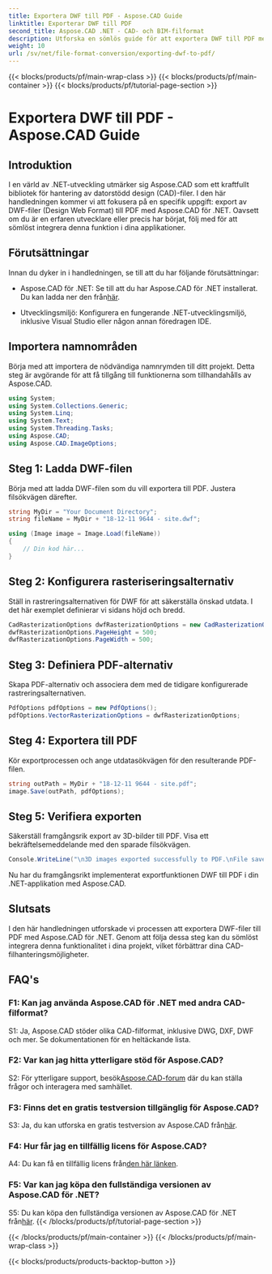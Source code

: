 ```yaml
---
title: Exportera DWF till PDF - Aspose.CAD Guide
linktitle: Exporterar DWF till PDF
second_title: Aspose.CAD .NET - CAD- och BIM-filformat
description: Utforska en sömlös guide för att exportera DWF till PDF med Aspose.CAD för .NET. Förbättra dina CAD-filhanteringsmöjligheter utan ansträngning.
weight: 10
url: /sv/net/file-format-conversion/exporting-dwf-to-pdf/
---
```


{{< blocks/products/pf/main-wrap-class >}}
{{< blocks/products/pf/main-container >}}
{{< blocks/products/pf/tutorial-page-section >}}

# Exportera DWF till PDF - Aspose.CAD Guide

## Introduktion

I en värld av .NET-utveckling utmärker sig Aspose.CAD som ett kraftfullt bibliotek för hantering av datorstödd design (CAD)-filer. I den här handledningen kommer vi att fokusera på en specifik uppgift: export av DWF-filer (Design Web Format) till PDF med Aspose.CAD för .NET. Oavsett om du är en erfaren utvecklare eller precis har börjat, följ med för att sömlöst integrera denna funktion i dina applikationer.

## Förutsättningar

Innan du dyker in i handledningen, se till att du har följande förutsättningar:

-  Aspose.CAD för .NET: Se till att du har Aspose.CAD för .NET installerat. Du kan ladda ner den från[här](https://releases.aspose.com/cad/net/).

- Utvecklingsmiljö: Konfigurera en fungerande .NET-utvecklingsmiljö, inklusive Visual Studio eller någon annan föredragen IDE.

## Importera namnområden

Börja med att importera de nödvändiga namnrymden till ditt projekt. Detta steg är avgörande för att få tillgång till funktionerna som tillhandahålls av Aspose.CAD.

```csharp
using System;
using System.Collections.Generic;
using System.Linq;
using System.Text;
using System.Threading.Tasks;
using Aspose.CAD;
using Aspose.CAD.ImageOptions;
```

## Steg 1: Ladda DWF-filen

Börja med att ladda DWF-filen som du vill exportera till PDF. Justera filsökvägen därefter.

```csharp
string MyDir = "Your Document Directory";
string fileName = MyDir + "18-12-11 9644 - site.dwf";

using (Image image = Image.Load(fileName))
{
    // Din kod här...
}
```

## Steg 2: Konfigurera rasteriseringsalternativ

Ställ in rastreringsalternativen för DWF för att säkerställa önskad utdata. I det här exemplet definierar vi sidans höjd och bredd.

```csharp
CadRasterizationOptions dwfRasterizationOptions = new CadRasterizationOptions();
dwfRasterizationOptions.PageHeight = 500;
dwfRasterizationOptions.PageWidth = 500;
```

## Steg 3: Definiera PDF-alternativ

Skapa PDF-alternativ och associera dem med de tidigare konfigurerade rastreringsalternativen.

```csharp
PdfOptions pdfOptions = new PdfOptions();
pdfOptions.VectorRasterizationOptions = dwfRasterizationOptions;
```

## Steg 4: Exportera till PDF

Kör exportprocessen och ange utdatasökvägen för den resulterande PDF-filen.

```csharp
string outPath = MyDir + "18-12-11 9644 - site.pdf";
image.Save(outPath, pdfOptions);
```

## Steg 5: Verifiera exporten

Säkerställ framgångsrik export av 3D-bilder till PDF. Visa ett bekräftelsemeddelande med den sparade filsökvägen.

```csharp
Console.WriteLine("\n3D images exported successfully to PDF.\nFile saved at " + MyDir);
```

Nu har du framgångsrikt implementerat exportfunktionen DWF till PDF i din .NET-applikation med Aspose.CAD.

## Slutsats

I den här handledningen utforskade vi processen att exportera DWF-filer till PDF med Aspose.CAD för .NET. Genom att följa dessa steg kan du sömlöst integrera denna funktionalitet i dina projekt, vilket förbättrar dina CAD-filhanteringsmöjligheter.

## FAQ's

### F1: Kan jag använda Aspose.CAD för .NET med andra CAD-filformat?

S1: Ja, Aspose.CAD stöder olika CAD-filformat, inklusive DWG, DXF, DWF och mer. Se dokumentationen för en heltäckande lista.

### F2: Var kan jag hitta ytterligare stöd för Aspose.CAD?

 S2: För ytterligare support, besök[Aspose.CAD-forum](https://forum.aspose.com/c/cad/19) där du kan ställa frågor och interagera med samhället.

### F3: Finns det en gratis testversion tillgänglig för Aspose.CAD?

 S3: Ja, du kan utforska en gratis testversion av Aspose.CAD från[här](https://releases.aspose.com/).

### F4: Hur får jag en tillfällig licens för Aspose.CAD?

 A4: Du kan få en tillfällig licens från[den här länken](https://purchase.aspose.com/temporary-license/).

### F5: Var kan jag köpa den fullständiga versionen av Aspose.CAD för .NET?

 S5: Du kan köpa den fullständiga versionen av Aspose.CAD för .NET från[här](https://purchase.aspose.com/buy).
{{< /blocks/products/pf/tutorial-page-section >}}

{{< /blocks/products/pf/main-container >}}
{{< /blocks/products/pf/main-wrap-class >}}

{{< blocks/products/products-backtop-button >}}
